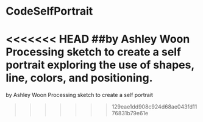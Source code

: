 # CodeSelfPortrait
<<<<<<< HEAD
##by Ashley Woon
Processing sketch to create a self portrait exploring the use of shapes, line, colors, and positioning.
=======
by Ashley Woon
Processing sketch to create a self portrait
>>>>>>> 129eae1dd908c924d68ae043fd1176831b79e61e
